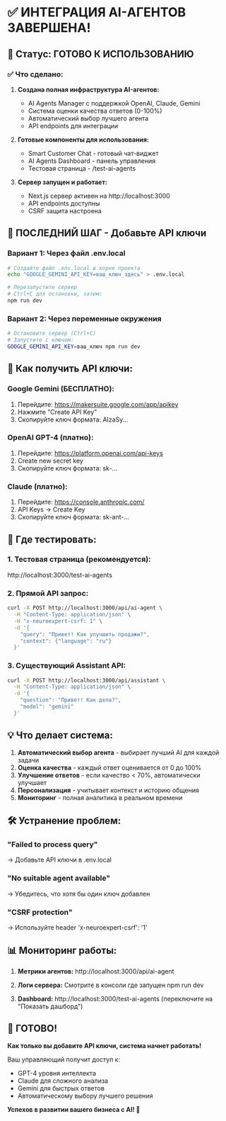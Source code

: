 # ✅ ИНТЕГРАЦИЯ AI-АГЕНТОВ ЗАВЕРШЕНА!

## 🚀 Статус: ГОТОВО К ИСПОЛЬЗОВАНИЮ

### ✅ Что сделано:

1. **Создана полная инфраструктура AI-агентов:**
   - AI Agents Manager с поддержкой OpenAI, Claude, Gemini
   - Система оценки качества ответов (0-100%)
   - Автоматический выбор лучшего агента
   - API endpoints для интеграции

2. **Готовые компоненты для использования:**
   - Smart Customer Chat - готовый чат-виджет
   - AI Agents Dashboard - панель управления
   - Тестовая страница - /test-ai-agents

3. **Сервер запущен и работает:**
   - Next.js сервер активен на http://localhost:3000
   - API endpoints доступны
   - CSRF защита настроена

## 🔑 ПОСЛЕДНИЙ ШАГ - Добавьте API ключи

### Вариант 1: Через файл .env.local

```bash
# Создайте файл .env.local в корне проекта
echo "GOOGLE_GEMINI_API_KEY=ваш_ключ_здесь" > .env.local

# Перезапустите сервер
# Ctrl+C для остановки, затем:
npm run dev
```

### Вариант 2: Через переменные окружения

```bash
# Остановите сервер (Ctrl+C)
# Запустите с ключом:
GOOGLE_GEMINI_API_KEY=ваш_ключ npm run dev
```

## 🎯 Как получить API ключи:

### Google Gemini (БЕСПЛАТНО):

1. Перейдите: https://makersuite.google.com/app/apikey
2. Нажмите "Create API Key"
3. Скопируйте ключ формата: AIzaSy...

### OpenAI GPT-4 (платно):

1. Перейдите: https://platform.openai.com/api-keys
2. Create new secret key
3. Скопируйте ключ формата: sk-...

### Claude (платно):

1. Перейдите: https://console.anthropic.com/
2. API Keys → Create Key
3. Скопируйте ключ формата: sk-ant-...

## 📱 Где тестировать:

### 1. Тестовая страница (рекомендуется):

http://localhost:3000/test-ai-agents

### 2. Прямой API запрос:

```bash
curl -X POST http://localhost:3000/api/ai-agent \
  -H "Content-Type: application/json" \
  -H "x-neuroexpert-csrf: 1" \
  -d '{
    "query": "Привет! Как улучшить продажи?",
    "context": {"language": "ru"}
  }'
```

### 3. Существующий Assistant API:

```bash
curl -X POST http://localhost:3000/api/assistant \
  -H "Content-Type: application/json" \
  -d '{
    "question": "Привет! Как дела?",
    "model": "gemini"
  }'
```

## 💡 Что делает система:

1. **Автоматический выбор агента** - выбирает лучший AI для каждой задачи
2. **Оценка качества** - каждый ответ оценивается от 0 до 100%
3. **Улучшение ответов** - если качество < 70%, автоматически улучшает
4. **Персонализация** - учитывает контекст и историю общения
5. **Мониторинг** - полная аналитика в реальном времени

## 🛠️ Устранение проблем:

### "Failed to process query"

→ Добавьте API ключи в .env.local

### "No suitable agent available"

→ Убедитесь, что хотя бы один ключ добавлен

### "CSRF protection"

→ Используйте header 'x-neuroexpert-csrf': '1'

## 📊 Мониторинг работы:

1. **Метрики агентов:**
   http://localhost:3000/api/ai-agent

2. **Логи сервера:**
   Смотрите в консоли где запущен npm run dev

3. **Dashboard:**
   http://localhost:3000/test-ai-agents
   (переключите на "Показать дашборд")

## 🎉 ГОТОВО!

**Как только вы добавите API ключи, система начнет работать!**

Ваш управляющий получит доступ к:

- GPT-4 уровня интеллекта
- Claude для сложного анализа
- Gemini для быстрых ответов
- Автоматическому выбору лучшего решения

**Успехов в развитии вашего бизнеса с AI! 🚀**

